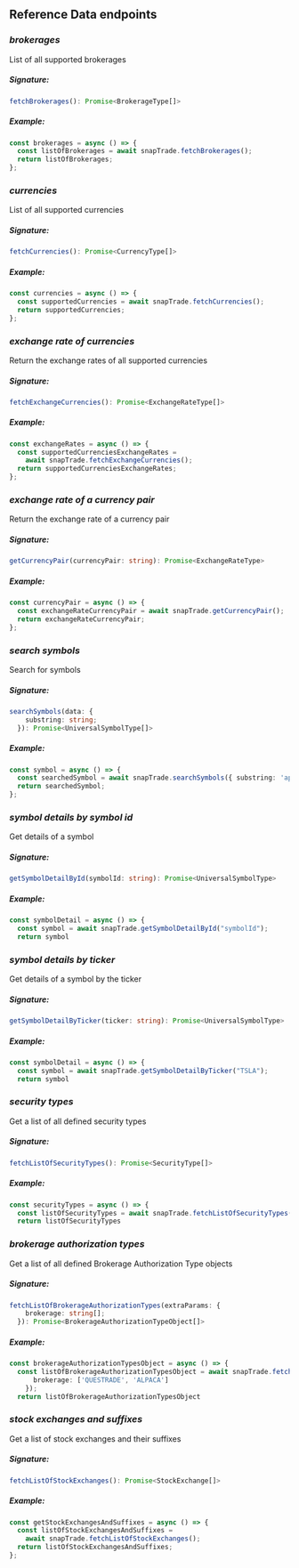 ## Reference Data endpoints

### _brokerages_

List of all supported brokerages

##### Signature:

```typescript
fetchBrokerages(): Promise<BrokerageType[]>
```

##### Example:

```typescript
const brokerages = async () => {
  const listOfBrokerages = await snapTrade.fetchBrokerages();
  return listOfBrokerages;
};
```

### _currencies_

List of all supported currencies

##### Signature:

```typescript
fetchCurrencies(): Promise<CurrencyType[]>
```

##### Example:

```typescript
const currencies = async () => {
  const supportedCurrencies = await snapTrade.fetchCurrencies();
  return supportedCurrencies;
};
```

### _exchange rate of currencies_

Return the exchange rates of all supported currencies

##### Signature:

```typescript
fetchExchangeCurrencies(): Promise<ExchangeRateType[]>
```

##### Example:

```typescript
const exchangeRates = async () => {
  const supportedCurrenciesExchangeRates =
    await snapTrade.fetchExchangeCurrencies();
  return supportedCurrenciesExchangeRates;
};
```

### _exchange rate of a currency pair_

Return the exchange rate of a currency pair

##### Signature:

```typescript
getCurrencyPair(currencyPair: string): Promise<ExchangeRateType>
```

##### Example:

```typescript
const currencyPair = async () => {
  const exchangeRateCurrencyPair = await snapTrade.getCurrencyPair();
  return exchangeRateCurrencyPair;
};
```

### _search symbols_

Search for symbols

##### Signature:

```typescript
searchSymbols(data: {
    substring: string;
  }): Promise<UniversalSymbolType[]>
```

##### Example:

```typescript
const symbol = async () => {
  const searchedSymbol = await snapTrade.searchSymbols({ substring: 'apple' });
  return searchedSymbol;
};
```

### _symbol details by symbol id_

Get details of a symbol

##### Signature:

```typescript
getSymbolDetailById(symbolId: string): Promise<UniversalSymbolType>
```

##### Example:

```typescript
const symbolDetail = async () => {
  const symbol = await snapTrade.getSymbolDetailById("symbolId");
  return symbol
```

### _symbol details by ticker_

Get details of a symbol by the ticker

##### Signature:

```typescript
getSymbolDetailByTicker(ticker: string): Promise<UniversalSymbolType>
```

##### Example:

```typescript
const symbolDetail = async () => {
  const symbol = await snapTrade.getSymbolDetailByTicker("TSLA");
  return symbol
```

### _security types_

Get a list of all defined security types

##### Signature:

```typescript
fetchListOfSecurityTypes(): Promise<SecurityType[]>
```

##### Example:

```typescript
const securityTypes = async () => {
  const listOfSecurityTypes = await snapTrade.fetchListOfSecurityTypes();
  return listOfSecurityTypes
```

### _brokerage authorization types_

Get a list of all defined Brokerage Authorization Type objects

##### Signature:

```typescript
fetchListOfBrokerageAuthorizationTypes(extraParams: {
    brokerage: string[];
  }): Promise<BrokerageAuthorizationTypeObject[]>
```

##### Example:

```typescript
const brokerageAuthorizationTypesObject = async () => {
  const listOfBrokerageAuthorizationTypesObject = await snapTrade.fetchListOfBrokerageAuthorizationTypes( {
      brokerage: ['QUESTRADE', 'ALPACA']
    });
  return listOfBrokerageAuthorizationTypesObject
```

### _stock exchanges and suffixes_

Get a list of stock exchanges and their suffixes

##### Signature:

```typescript
fetchListOfStockExchanges(): Promise<StockExchange[]>
```

##### Example:

```typescript
const getStockExchangesAndSuffixes = async () => {
  const listOfStockExchangesAndSuffixes =
    await snapTrade.fetchListOfStockExchanges();
  return listOfStockExchangesAndSuffixes;
};
```
